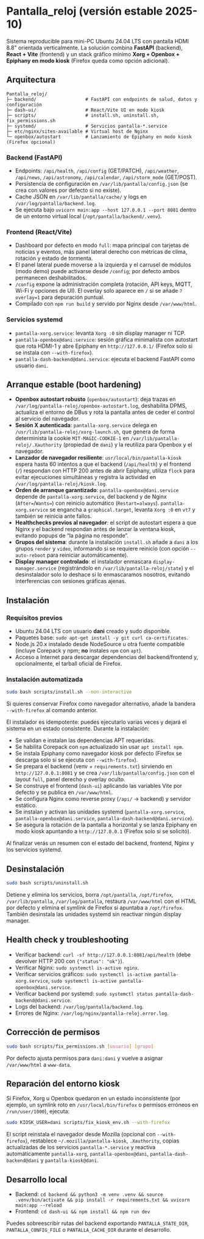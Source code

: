 # Pantalla_reloj (versión estable 2025-10)

Sistema reproducible para mini-PC Ubuntu 24.04 LTS con pantalla HDMI 8.8" orientada
verticalmente. La solución combina **FastAPI** (backend), **React + Vite**
(frontend) y un stack gráfico mínimo **Xorg + Openbox + Epiphany en modo kiosk**
(Firefox queda como opción adicional).

## Arquitectura

```
Pantalla_reloj/
├─ backend/                  # FastAPI con endpoints de salud, datos y configuración
├─ dash-ui/                  # React/Vite UI en modo kiosk
├─ scripts/                  # install.sh, uninstall.sh, fix_permissions.sh
├─ systemd/                  # Servicios pantalla-*.service
├─ etc/nginx/sites-available # Virtual host de Nginx
└─ openbox/autostart         # Lanzamiento de Epiphany en modo kiosk (Firefox opcional)
```

### Backend (FastAPI)
- Endpoints: `/api/health`, `/api/config` (GET/PATCH), `/api/weather`, `/api/news`,
  `/api/astronomy`, `/api/calendar`, `/api/storm_mode` (GET/POST).
- Persistencia de configuración en `/var/lib/pantalla/config.json` (se crea con
  valores por defecto si no existe).
- Cache JSON en `/var/lib/pantalla/cache/` y logs en `/var/log/pantalla/backend.log`.
- Se ejecuta bajo `uvicorn main:app --host 127.0.0.1 --port 8081` dentro de un
  entorno virtual local (`/opt/pantalla/backend/.venv`).

### Frontend (React/Vite)
- Dashboard por defecto en modo `full`: mapa principal con tarjetas de noticias y
  eventos, más panel lateral derecho con métricas de clima, rotación y estado de
  tormenta.
- El panel lateral puede moverse a la izquierda y el carrusel de módulos (modo demo)
  puede activarse desde `/config`; por defecto ambos permanecen deshabilitados.
- `/config` expone la administración completa (rotación, API keys, MQTT, Wi-Fi y
  opciones de UI). El overlay solo aparece en `/` si se añade `?overlay=1` para
  depuración puntual.
- Compilado con `npm run build` y servido por Nginx desde `/var/www/html`.

### Servicios systemd
- `pantalla-xorg.service`: levanta `Xorg :0` sin display manager ni TCP.
- `pantalla-openbox@dani.service`: sesión gráfica minimalista con autostart que rota
  HDMI-1 y abre Epiphany en `http://127.0.0.1/` (Firefox solo si se instala con
  `--with-firefox`).
- `pantalla-dash-backend@dani.service`: ejecuta el backend FastAPI como usuario `dani`.

## Arranque estable (boot hardening)

- **Openbox autostart robusto** (`openbox/autostart`): deja trazas en
  `/var/log/pantalla-reloj/openbox-autostart.log`, deshabilita DPMS, actualiza el
  entorno de DBus y rota la pantalla antes de ceder el control al servicio del
  navegador.
- **Sesión X autenticada**: `pantalla-xorg.service` delega en
  `/usr/lib/pantalla-reloj/xorg-launch.sh`, que genera de forma determinista la
  cookie `MIT-MAGIC-COOKIE-1` en `/var/lib/pantalla-reloj/.Xauthority` (propiedad de
  `dani`) y la reutiliza para Openbox y el navegador.
- **Lanzador de navegador resiliente**: `usr/local/bin/pantalla-kiosk` espera hasta 60
  intentos a que el backend (`/api/health`) y el frontend (`/`) respondan con HTTP 200
  antes de abrir Epiphany, utiliza `flock` para evitar ejecuciones simultáneas y
  registra la actividad en `/var/log/pantalla-reloj/kiosk.log`.
- **Orden de arranque garantizado**: `pantalla-openbox@dani.service` depende de
  `pantalla-xorg.service`, del backend y de Nginx (`After=`/`Wants=`) con reinicio
  automático (`Restart=always`). `pantalla-xorg.service` se engancha a
  `graphical.target`, levanta `Xorg :0` en `vt7` y también se reinicia ante fallos.
- **Healthchecks previos al navegador**: el script de autostart espera a que Nginx y
  el backend respondan antes de lanzar la ventana kiosk, evitando popups de “la página
  no responde”.
- **Grupos del sistema**: durante la instalación `install.sh` añade a `dani` a los
  grupos `render` y `video`, informando si se requiere reinicio (con opción
  `--auto-reboot` para reiniciar automáticamente).
- **Display manager controlado**: el instalador enmascara `display-manager.service`
  (registrándolo en `/var/lib/pantalla-reloj/state`) y el desinstalador solo lo
  deshace si lo enmascaramos nosotros, evitando interferencias con sesiones gráficas
  ajenas.

## Instalación

### Requisitos previos

- Ubuntu 24.04 LTS con usuario **dani** creado y sudo disponible.
- Paquetes base: `sudo apt-get install -y git curl ca-certificates`.
- Node.js 20.x instalado desde NodeSource u otra fuente compatible (incluye
  Corepack y npm; **no** instales `npm` con `apt`).
- Acceso a Internet para descargar dependencias del backend/frontend y,
  opcionalmente, el tarball oficial de Firefox.

### Instalación automatizada

```bash
sudo bash scripts/install.sh --non-interactive
```

Si quieres conservar Firefox como navegador alternativo, añade la bandera
`--with-firefox` al comando anterior.

El instalador es idempotente: puedes ejecutarlo varias veces y dejará el sistema
en un estado consistente. Durante la instalación:

- Se validan e instalan las dependencias APT requeridas.
- Se habilita Corepack con `npm` actualizado sin usar `apt install npm`.
- Se instala Epiphany como navegador kiosk por defecto (Firefox se descarga solo
  si se ejecuta con `--with-firefox`).
- Se prepara el backend (venv + `requirements.txt`) sirviendo en
  `http://127.0.0.1:8081` y se crea `/var/lib/pantalla/config.json` con el layout
  `full`, panel derecho y overlay oculto.
- Se construye el frontend (`dash-ui`) aplicando las variables Vite por defecto y
  se publica en `/var/www/html`.
- Se configura Nginx como reverse proxy (`/api/` → backend) y servidor estático.
- Se instalan y activan las unidades systemd (`pantalla-xorg.service`,
  `pantalla-openbox@dani.service`, `pantalla-dash-backend@dani.service`).
- Se asegura la rotación de la pantalla a horizontal y se lanza Epiphany en modo
  kiosk apuntando a `http://127.0.0.1` (Firefox solo si se solicitó).

Al finalizar verás un resumen con el estado del backend, frontend, Nginx y los
servicios systemd.

## Desinstalación

```bash
sudo bash scripts/uninstall.sh
```

Detiene y elimina los servicios, borra `/opt/pantalla`, `/opt/firefox`,
`/var/lib/pantalla`, `/var/log/pantalla`, restaura `/var/www/html` con el HTML
por defecto y elimina el symlink de Firefox si apuntaba a `/opt/firefox`.
También desinstala las unidades systemd sin reactivar ningún display manager.

## Health check y troubleshooting

- Verificar backend: `curl -sf http://127.0.0.1:8081/api/health` (debe devolver
  HTTP 200 con `{"status": "ok"}`).
- Verificar Nginx: `sudo systemctl is-active nginx`.
- Verificar servicios gráficos: `sudo systemctl is-active pantalla-xorg.service`,
  `sudo systemctl is-active pantalla-openbox@dani.service`.
- Verificar backend por systemd: `sudo systemctl status pantalla-dash-backend@dani.service`.
- Logs del backend: `/var/log/pantalla/backend.log`.
- Errores de Nginx: `/var/log/nginx/pantalla-reloj.error.log`.

## Corrección de permisos

```bash
sudo bash scripts/fix_permissions.sh [usuario] [grupo]
```

Por defecto ajusta permisos para `dani:dani` y vuelve a asignar `/var/www/html` a
`www-data`.

## Reparación del entorno kiosk

Si Firefox, Xorg u Openbox quedaron en un estado inconsistente (por ejemplo, un
symlink roto en `/usr/local/bin/firefox` o permisos erróneos en
`/run/user/1000`), ejecuta:

```bash
sudo KIOSK_USER=dani scripts/fix_kiosk_env.sh --with-firefox
```

El script reinstala el navegador desde Mozilla (opcional con
`--with-firefox`), restablece `~/.mozilla/pantalla-kiosk`, `.Xauthority`,
copias actualizadas de los servicios `pantalla-*.service` y reactiva
automáticamente `pantalla-xorg`, `pantalla-openbox@dani`,
`pantalla-dash-backend@dani` y `pantalla-kiosk@dani`.

## Desarrollo local

- Backend: `cd backend && python3 -m venv .venv && source .venv/bin/activate && pip install -r requirements.txt && uvicorn main:app --reload`
- Frontend: `cd dash-ui && npm install && npm run dev`

Puedes sobreescribir rutas del backend exportando `PANTALLA_STATE_DIR`,
`PANTALLA_CONFIG_FILE` o `PANTALLA_CACHE_DIR` durante el desarrollo.
